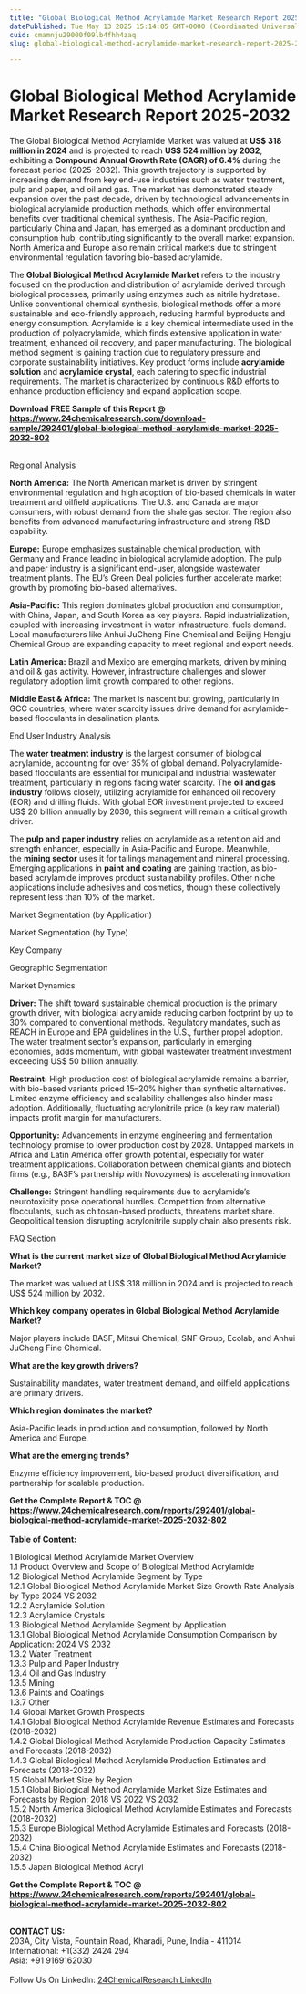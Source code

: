 ```yaml
---
title: "Global Biological Method Acrylamide Market Research Report 2025-2032"
datePublished: Tue May 13 2025 15:14:05 GMT+0000 (Coordinated Universal Time)
cuid: cmamnju29000f09lb4fhh4zaq
slug: global-biological-method-acrylamide-market-research-report-2025-2032

---
```


# Global Biological Method Acrylamide Market Research Report 2025-2032

<p>The Global Biological Method Acrylamide Market was valued at <strong>US$ 318 million in 2024</strong> and is projected to reach <strong>US$ 524 million by 2032</strong>, exhibiting a <strong>Compound Annual Growth Rate (CAGR) of 6.4%</strong> during the forecast period (2025–2032). This growth trajectory is supported by increasing demand from key end-use industries such as water treatment, pulp and paper, and oil and gas. The market has demonstrated steady expansion over the past decade, driven by technological advancements in biological acrylamide production methods, which offer environmental benefits over traditional chemical synthesis. The Asia-Pacific region, particularly China and Japan, has emerged as a dominant production and consumption hub, contributing significantly to the overall market expansion. North America and Europe also remain critical markets due to stringent environmental regulation favoring bio-based acrylamide.</p><p>
</p><p>The <strong>Global Biological Method Acrylamide Market</strong> refers to the industry focused on the production and distribution of acrylamide derived through biological processes, primarily using enzymes such as nitrile hydratase. Unlike conventional chemical synthesis, biological methods offer a more sustainable and eco-friendly approach, reducing harmful byproducts and energy consumption. Acrylamide is a key chemical intermediate used in the production of polyacrylamide, which finds extensive application in water treatment, enhanced oil recovery, and paper manufacturing. The biological method segment is gaining traction due to regulatory pressure and corporate sustainability initiatives. Key product forms include <strong>acrylamide solution</strong> and <strong>acrylamide crystal</strong>, each catering to specific industrial requirements. The market is characterized by continuous R&amp;D efforts to enhance production efficiency and expand application scope.</p><div><b>Download FREE Sample of this Report @ 
            <a href="https://www.24chemicalresearch.com/download-sample/292401/global-biological-method-acrylamide-market-2025-2032-802">
            https://www.24chemicalresearch.com/download-sample/292401/global-biological-method-acrylamide-market-2025-2032-802</a></b></div><br><p>
Regional Analysis</p><p>
</p><p><strong>North America:</strong> The North American market is driven by stringent environmental regulation and high adoption of bio-based chemicals in water treatment and oilfield applications. The U.S. and Canada are major consumers, with robust demand from the shale gas sector. The region also benefits from advanced manufacturing infrastructure and strong R&amp;D capability.</p><p>
</p><p><strong>Europe:</strong> Europe emphasizes sustainable chemical production, with Germany and France leading in biological acrylamide adoption. The pulp and paper industry is a significant end-user, alongside wastewater treatment plants. The EU’s Green Deal policies further accelerate market growth by promoting bio-based alternatives.</p><p>
</p><p><strong>Asia-Pacific:</strong> This region dominates global production and consumption, with China, Japan, and South Korea as key players. Rapid industrialization, coupled with increasing investment in water infrastructure, fuels demand. Local manufacturers like Anhui JuCheng Fine Chemical and Beijing Hengju Chemical Group are expanding capacity to meet regional and export needs.</p><p>
</p><p><strong>Latin America:</strong> Brazil and Mexico are emerging markets, driven by mining and oil &amp; gas activity. However, infrastructure challenges and slower regulatory adoption limit growth compared to other regions.</p><p>
</p><p><strong>Middle East &amp; Africa:</strong> The market is nascent but growing, particularly in GCC countries, where water scarcity issues drive demand for acrylamide-based flocculants in desalination plants.</p><p>
End User Industry Analysis</p><p>
</p><p>The <strong>water treatment industry</strong> is the largest consumer of biological acrylamide, accounting for over 35% of global demand. Polyacrylamide-based flocculants are essential for municipal and industrial wastewater treatment, particularly in regions facing water scarcity. The <strong>oil and gas industry</strong> follows closely, utilizing acrylamide for enhanced oil recovery (EOR) and drilling fluids. With global EOR investment projected to exceed US$ 20 billion annually by 2030, this segment will remain a critical growth driver.</p><p>
</p><p>The <strong>pulp and paper industry</strong> relies on acrylamide as a retention aid and strength enhancer, especially in Asia-Pacific and Europe. Meanwhile, the <strong>mining sector</strong> uses it for tailings management and mineral processing. Emerging applications in <strong>paint and coating</strong> are gaining traction, as bio-based acrylamide improves product sustainability profiles. Other niche applications include adhesives and cosmetics, though these collectively represent less than 10% of the market.</p><p>
Market Segmentation (by Application)</p><p>
</p><p>
Market Segmentation (by Type)</p><p>
</p><p>
Key Company</p><p>
</p><p>
Geographic Segmentation</p><p>
</p><p>
Market Dynamics</p><p>
</p><p><strong>Driver:</strong> The shift toward sustainable chemical production is the primary growth driver, with biological acrylamide reducing carbon footprint by up to 30% compared to conventional methods. Regulatory mandates, such as REACH in Europe and EPA guidelines in the U.S., further propel adoption. The water treatment sector’s expansion, particularly in emerging economies, adds momentum, with global wastewater treatment investment exceeding US$ 50 billion annually.</p><p>
</p><p><strong>Restraint:</strong> High production cost of biological acrylamide remains a barrier, with bio-based variants priced 15–20% higher than synthetic alternatives. Limited enzyme efficiency and scalability challenges also hinder mass adoption. Additionally, fluctuating acrylonitrile price (a key raw material) impacts profit margin for manufacturers.</p><p>
</p><p><strong>Opportunity:</strong> Advancements in enzyme engineering and fermentation technology promise to lower production cost by 2028. Untapped markets in Africa and Latin America offer growth potential, especially for water treatment applications. Collaboration between chemical giants and biotech firms (e.g., BASF’s partnership with Novozymes) is accelerating innovation.</p><p>
</p><p><strong>Challenge:</strong> Stringent handling requirements due to acrylamide’s neurotoxicity pose operational hurdles. Competition from alternative flocculants, such as chitosan-based products, threatens market share. Geopolitical tension disrupting acrylonitrile supply chain also presents risk.</p><p>
FAQ Section</p><p>
</p><p><strong>What is the current market size of Global Biological Method Acrylamide Market?</strong></p><p>
The market was valued at US$ 318 million in 2024 and is projected to reach US$ 524 million by 2032.</p><p>
</p><p><strong>Which key company operates in Global Biological Method Acrylamide Market?</strong></p><p>
Major players include BASF, Mitsui Chemical, SNF Group, Ecolab, and Anhui JuCheng Fine Chemical.</p><p>
</p><p><strong>What are the key growth drivers?</strong></p><p>
Sustainability mandates, water treatment demand, and oilfield applications are primary drivers.</p><p>
</p><p><strong>Which region dominates the market?</strong></p><p>
Asia-Pacific leads in production and consumption, followed by North America and Europe.</p><p>
</p><p><strong>What are the emerging trends?</strong></p><p>
Enzyme efficiency improvement, bio-based product diversification, and partnership for scalable production.</p>

<div><b>Get the Complete Report & TOC @ 
            <a href="https://www.24chemicalresearch.com/reports/292401/global-biological-method-acrylamide-market-2025-2032-802">
            https://www.24chemicalresearch.com/reports/292401/global-biological-method-acrylamide-market-2025-2032-802</a></b></div><br>
            <b>Table of Content:</b><p>1 Biological Method Acrylamide Market Overview<br />
    1.1 Product Overview and Scope of Biological Method Acrylamide<br />
    1.2 Biological Method Acrylamide Segment by Type<br />
        1.2.1 Global Biological Method Acrylamide Market Size Growth Rate Analysis by Type 2024 VS 2032<br />
        1.2.2 Acrylamide Solution<br />
        1.2.3 Acrylamide Crystals<br />
    1.3 Biological Method Acrylamide Segment by Application<br />
        1.3.1 Global Biological Method Acrylamide Consumption Comparison by Application: 2024 VS 2032<br />
        1.3.2 Water Treatment<br />
        1.3.3 Pulp and Paper Industry<br />
        1.3.4 Oil and Gas Industry<br />
        1.3.5 Mining<br />
        1.3.6 Paints and Coatings<br />
        1.3.7 Other<br />
    1.4 Global Market Growth Prospects<br />
        1.4.1 Global Biological Method Acrylamide Revenue Estimates and Forecasts (2018-2032)<br />
        1.4.2 Global Biological Method Acrylamide Production Capacity Estimates and Forecasts (2018-2032)<br />
        1.4.3 Global Biological Method Acrylamide Production Estimates and Forecasts (2018-2032)<br />
    1.5 Global Market Size by Region<br />
        1.5.1 Global Biological Method Acrylamide Market Size Estimates and Forecasts by Region: 2018 VS 2022 VS 2032<br />
        1.5.2 North America Biological Method Acrylamide Estimates and Forecasts (2018-2032)<br />
        1.5.3 Europe Biological Method Acrylamide Estimates and Forecasts (2018-2032)<br />
        1.5.4 China Biological Method Acrylamide Estimates and Forecasts (2018-2032)<br />
        1.5.5 Japan Biological Method Acryl</p>

<div><b>Get the Complete Report & TOC @ 
            <a href="https://www.24chemicalresearch.com/reports/292401/global-biological-method-acrylamide-market-2025-2032-802">
            https://www.24chemicalresearch.com/reports/292401/global-biological-method-acrylamide-market-2025-2032-802</a></b></div><br>

<b>CONTACT US:</b><br>
            203A, City Vista, Fountain Road, Kharadi, Pune, India - 411014<br>
            International: +1(332) 2424 294<br>
            Asia: +91 9169162030 <br><br>
            Follow Us On LinkedIn: <a href="https://www.linkedin.com/company/24chemicalresearch/">24ChemicalResearch LinkedIn</a>
